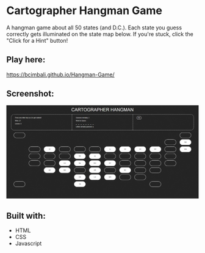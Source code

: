 # Cartographer Hangman Game

A hangman game about all 50 states (and D.C.).  Each state you guess correctly gets illuminated on the state map below.  If you're stuck, click the "Click for a Hint" button!

## Play here:

https://bcimbali.github.io/Hangman-Game/

## Screenshot:

![cartographer hangman game screenshot](https://github.com/bcimbali/Responsive-Portfolio/blob/master/assets/images/Cartographer_H_New_Screenshot.PNG?raw=true)

## Built with:

- HTML
- CSS
- Javascript
